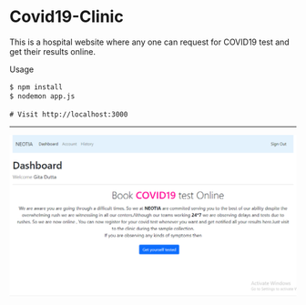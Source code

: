 # Covid19-Clinic
This is a hospital website where any one can request for COVID19 test and get their results online.

Usage
```
$ npm install
$ nodemon app.js 

# Visit http://localhost:3000 
```
----
![Dashboard](https://github.com/swapnoneel2301/Covid19-Clinic/blob/main/Hospital_website/Images/Screenshot%20(277).png)
